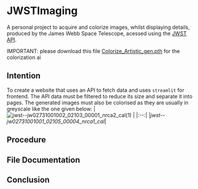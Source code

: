 # JWSTImaging
A personal project to acquire and colorize images, whilst displaying details, produced by the James Webb Space Telescope, acessed using the [JWST API](https://jwstapi.com/).

IMPORTANT: please download this file [Colorize_Artistic_gen.pth](https://drive.google.com/file/d/1jxwiP23K428kAf-_lXecT64HBovSclcw/view?usp=drive_link) for the colorization ai
## Intention
To create a website that uses an API to fetch data and uses `streamlit` for frontend. The API data must be filtered to reduce its size and separate it into pages. The generated images must also be colorised as they are usually in greyscale like the one given below:
| ![jwst--jw02731001002_02103_00001_nrca2_cal(1)](https://github.com/Amarnath-someperson/JWSTImaging/assets/95868610/4d7d1ea2-c61b-42d8-9046-1a86b8fc0567) |
|:--:| 
|*jwst--jw02731001001_02105_00004_nrca1_cal*|
## Procedure

## File Documentation

## Conclusion
